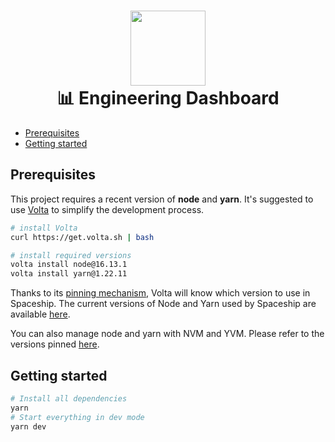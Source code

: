 <h1 align="center">
    <img src="https://i.imgur.com/dvKyt0B.png" width="120"/>
    <br>
    📊 Engineering Dashboard
</h1>

<!-- START doctoc generated TOC please keep comment here to allow auto update -->
<!-- DON'T EDIT THIS SECTION, INSTEAD RE-RUN doctoc TO UPDATE -->

- [Prerequisites](#prerequisites)
- [Getting started](#getting-started)

<!-- END doctoc generated TOC please keep comment here to allow auto update -->

## Prerequisites

This project requires a recent version of **node** and **yarn**. It's suggested
to use [Volta](https://volta.sh/) to simplify the development process.

```bash
# install Volta
curl https://get.volta.sh | bash

# install required versions
volta install node@16.13.1
volta install yarn@1.22.11
```

Thanks to its [pinning mechanism](https://docs.volta.sh/reference/pin), Volta
will know which version to use in Spaceship. The current versions of Node and
Yarn used by Spaceship are available [here](package.json).

You can also manage node and yarn with NVM and YVM. Please refer to the versions
pinned [here](package.json).

## Getting started

```bash
# Install all dependencies
yarn
# Start everything in dev mode
yarn dev
```
